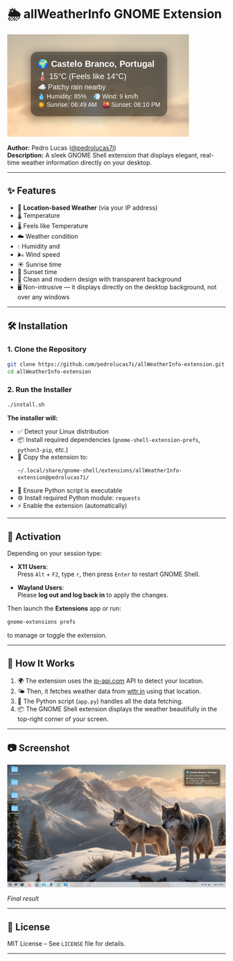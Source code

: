 
# 🌦️ allWeatherInfo GNOME Extension
![Preview Expanded](preview-expanded.png)

**Author:** Pedro Lucas ([@pedrolucas7i](https://github.com/pedrolucas7i))  
**Description:** A sleek GNOME Shell extension that displays elegant, real-time weather information directly on your desktop.

---

## ✨ Features

- 📍 **Location-based Weather** (via your IP address)
- 🌡️ Temperature
- 🌡️ Feels like Temperature
- ☁️ Weather condition
- 💧 Humidity and 
- 🌬️ Wind speed
- ☀️ Sunrise time
- 🌇 Sunset time
- 📐 Clean and modern design with transparent background
- 🖥️ Non-intrusive — it displays directly on the desktop background, not over any windows

---

## 🛠️ Installation

### 1. Clone the Repository
```bash
git clone https://github.com/pedrolucas7i/allWeatherInfo-extension.git
cd allWeatherInfo-extension
```

### 2. Run the Installer
```bash
./install.sh
```

**The installer will:**
- ✅ Detect your Linux distribution
- 📦 Install required dependencies (`gnome-shell-extension-prefs`, `python3-pip`, etc.)
- 📁 Copy the extension to:
  ```
  ~/.local/share/gnome-shell/extensions/allWeatherInfo-extension@pedrolucas7i/
  ```
- 🐍 Ensure Python script is executable
- ⚙️ Install required Python module: `requests`
- ⚡ Enable the extension (automatically)

---

## 🚀 Activation

Depending on your session type:

- **X11 Users**:  
  Press `Alt` + `F2`, type `r`, then press `Enter` to restart GNOME Shell.

- **Wayland Users**:  
  Please **log out and log back in** to apply the changes.

Then launch the **Extensions** app or run:
```bash
gnome-extensions prefs
```
to manage or toggle the extension.

---

## 🧠 How It Works

1. 🌍 The extension uses the [ip-api.com](http://ip-api.com/) API to detect your location.
2. 🌤️ Then, it fetches weather data from [wttr.in](https://wttr.in) using that location.
3. 🐍 The Python script (`app.py`) handles all the data fetching.
4. 📦 The GNOME Shell extension displays the weather beautifully in the top-right corner of your screen.

---

## 📷 Screenshot

![Preview of the final result](preview.png)

*Final result*

---

## 📄 License

MIT License – See `LICENSE` file for details.

---
